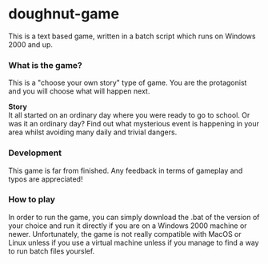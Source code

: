 # doughnut-game

This is a text based game, written in a batch script which runs on Windows 2000 and up.

<h3>What is the game?</h3>

This is a "choose your own story" type of game. You are the protagonist and you will choose what will happen next.

<b>Story</b><br>
It all started on an ordinary day where you were ready to go to school. Or was it an ordinary day? Find out what mysterious event is happening in your area whilst avoiding many daily and trivial dangers.

<h3>Development</h3>

This game is far from finished. Any feedback in terms of gameplay and typos are appreciated!

<h3>How to play</h3>

In order to run the game, you can simply download the .bat of the version of your choice and run it directly if you are on a Windows 2000 machine or newer. Unfortunately, the game is not really compatible with MacOS or Linux unless if you use a virtual machine unless if you manage to find a way to run batch files yourslef.
